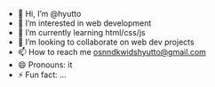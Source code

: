 - 👋 Hi, I’m @hyutto
- 👀 I’m interested in web development
- 🌱 I’m currently learning html/css/js
- 💞️ I’m looking to collaborate on web dev projects
- 📫 How to reach me osnndkwidshyutto@gmail.com
- 😄 Pronouns: it
- ⚡ Fun fact: ...

<!---
hyutto/hyutto is a ✨ special ✨ repository because its `README.md` (this file) appears on your GitHub profile.
You can click the Preview link to take a look at your changes.
--->

